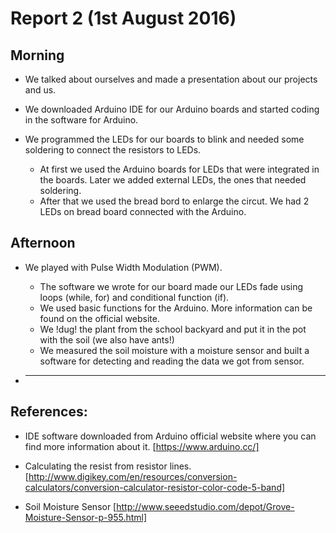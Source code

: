 # Report 2 (1st August 2016)

## Morning

* We talked about ourselves and made a presentation about our projects and us.

* We downloaded Arduino IDE for our Arduino boards and started coding in the software for Arduino.

* We programmed the LEDs for our boards to blink and needed some soldering to connect the resistors to LEDs.

	* At first we used the Arduino boards for LEDs that were integrated in the boards. Later we added external LEDs, the ones that needed soldering. 
	* After that we used the bread bord to enlarge the circut. We had 2 LEDs on bread board connected with the Arduino.


## Afternoon

* We played with Pulse Width Modulation (PWM).

	* The software we wrote for our board made our LEDs fade using loops (while, for) and conditional function (if).
	* We used basic functions for the Arduino. More information can be found on the official website.
	* We !dug! the plant from the school backyard and put it in the pot with the soil (we also have ants!)
	* We measured the soil moisture with a moisture sensor and built a software for detecting and reading the data we got from sensor.
 

* -------------------------------------------------------------

## References:

* IDE software downloaded from Arduino official website where you can find more information about it. [https://www.arduino.cc/]

* Calculating the resist from resistor lines. [http://www.digikey.com/en/resources/conversion-calculators/conversion-calculator-resistor-color-code-5-band]

* Soil Moisture Sensor [http://www.seeedstudio.com/depot/Grove-Moisture-Sensor-p-955.html]
